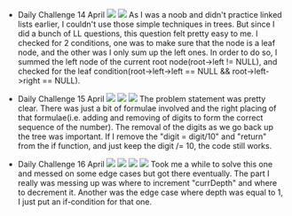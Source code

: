 - Daily Challenge 14 April
![](attachments/Pasted%20image%2020240415135415.png)
![](attachments/Pasted%20image%2020240415135511.png)
As I was a noob and didn't practice linked lists earlier, I couldn't use those simple techniques in trees. But since I did a bunch of LL questions, this question felt pretty easy to me. I checked for 2 conditions, one was to make sure that the node is a leaf node, and the other was I only sum up the left ones. In order to do so, I summed the left node of the current root node(root->left != NULL), and checked for the leaf condition(root->left->left == NULL && root->left->right == NULL).

- Daily Challenge 15 April
![](attachments/Pasted%20image%2020240415140242.png)
![](attachments/Pasted%20image%2020240415140454.png)
![](attachments/Pasted%20image%2020240415140527.png)
The problem statement was pretty clear. There was just a bit of formulae involved and the right placing of that formulae(i.e. adding and removing of digits to form the correct sequence of the number). The removal of the digits as we go back up the tree was important. If I remove the "digit = digit/10" and "return" from the if function, and just keep the digit /= 10, the code still works.

- Daily Challenge 16 April
![](attachments/Pasted%20image%2020240416232254.png)
![](attachments/Pasted%20image%2020240416232449.png)
![](attachments/Pasted%20image%2020240416232519.png)
![](attachments/Pasted%20image%2020240416232550.png)
Took me a while to solve this one and messed on some edge cases but got there eventually. The part I really was messing up was where to increment "currDepth" and where to decrement it. Another was the edge case where depth was equal to 1, I just put an if-condition for that one.








